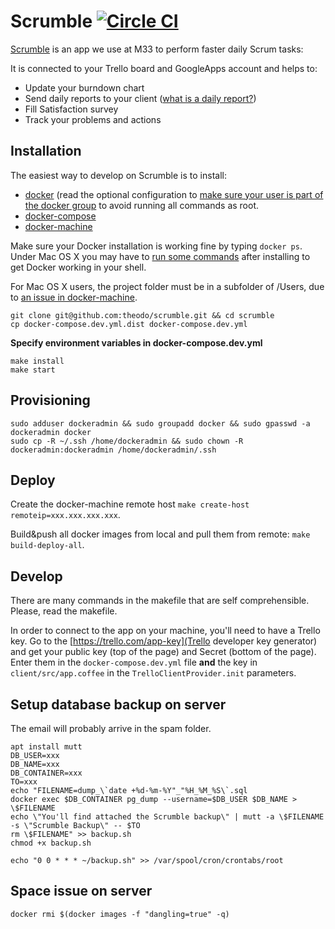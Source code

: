 # Scrumble [![Circle CI](https://circleci.com/gh/theodo/scrumble.svg?style=svg)](https://circleci.com/gh/theodo/scrumble)

[Scrumble](https://theodo.github.io/scrumble/) is an app we use at M33 to perform faster daily Scrum tasks:

It is connected to your Trello board and GoogleApps account and helps to:
- Update your burndown chart
- Send daily reports to your client ([what is a daily report?](http://www.theodo.fr/blog/2015/10/you-want-to-do-scrum-start-with-daily-reports/))
- Fill Satisfaction survey
- Track your problems and actions

## Installation

The easiest way to develop on Scrumble is to install:
- [docker](https://docs.docker.com/engine/installation/) (read the optional configuration to [make sure your user is part of the docker group](http://askubuntu.com/questions/477551/how-can-i-use-docker-without-sudo)
to avoid running all commands as root.
- [docker-compose](https://docs.docker.com/compose/install/)
- [docker-machine](https://docs.docker.com/machine/install-machine/)

Make sure your Docker installation is working fine by typing `docker ps`. Under Mac OS X you may have to [run some commands](https://docs.docker.com/engine/installation/linux/ubuntulinux/#create-a-docker-group) after installing to get Docker working in your shell.

For Mac OS X users, the project folder must be in a subfolder of /Users, due to [an issue in docker-machine](https://github.com/docker/machine/issues/13).

```
git clone git@github.com:theodo/scrumble.git && cd scrumble
cp docker-compose.dev.yml.dist docker-compose.dev.yml
```

**Specify environment variables in docker-compose.dev.yml**

```
make install
make start
```

## Provisioning

```
sudo adduser dockeradmin && sudo groupadd docker && sudo gpasswd -a dockeradmin docker
sudo cp -R ~/.ssh /home/dockeradmin && sudo chown -R dockeradmin:dockeradmin /home/dockeradmin/.ssh
```

## Deploy

Create the docker-machine remote host `make create-host remoteip=xxx.xxx.xxx.xxx`.

Build&push all docker images from local and pull them from remote: `make build-deploy-all`.

## Develop

There are many commands in the makefile that are self comprehensible. Please,
read the makefile.

In order to connect to the app on your machine, you'll need to have a Trello key.
Go to the [https://trello.com/app-key](Trello developer key generator) and get your public key (top of the page) and Secret (bottom of the page).
Enter them in the `docker-compose.dev.yml` file **and** the key in `client/src/app.coffee` in the `TrelloClientProvider.init` parameters.

## Setup database backup on server

The email will probably arrive in the spam folder.

```
apt install mutt
DB_USER=xxx
DB_NAME=xxx
DB_CONTAINER=xxx
TO=xxx
echo "FILENAME=dump_\`date +%d-%m-%Y"_"%H_%M_%S\`.sql
docker exec $DB_CONTAINER pg_dump --username=$DB_USER $DB_NAME > \$FILENAME
echo \"You'll find attached the Scrumble backup\" | mutt -a \$FILENAME -s \"Scrumble Backup\" -- $TO
rm \$FILENAME" >> backup.sh
chmod +x backup.sh

echo "0 0 * * * ~/backup.sh" >> /var/spool/cron/crontabs/root
```

## Space issue on server

`docker rmi $(docker images -f "dangling=true" -q)`
